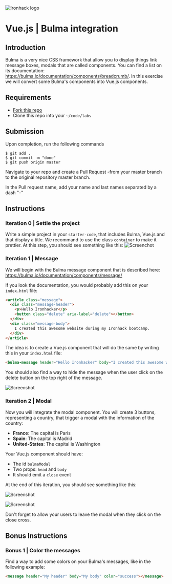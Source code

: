 ![Ironhack logo](https://i.imgur.com/1QgrNNw.png)

# Vue.js | Bulma integration

## Introduction

Bulma is a very nice CSS framework that allow you to display things link message boxes, modals that are called components. You can find a list on its documentation: https://bulma.io/documentation/components/breadcrumb/. In this exercise we will convert some Bulma's components into Vue.js components.


## Requirements

- [Fork this repo](https://guides.github.com/activities/forking/)
- Clone this repo into your `~/code/labs`

## Submission

Upon completion, run the following commands
```
$ git add .
$ git commit -m "done"
$ git push origin master
```
Navigate to your repo and create a Pull Request -from your master branch to the original repository master branch.

In the Pull request name, add your name and last names separated by a dash "-"


## Instructions

### Iteration 0 | Settle the project

Write a simple project in your `starter-code`, that includes Bulma, Vue.js and that display a title. We recommand to use the class `container` to make it prettier. At this step, you should see something like this:
![Screenchot](https://i.imgur.com/RyenWlm.png)


### Iteration 1 | Message

We will begin with the Bulma message component that is described here: https://bulma.io/documentation/components/message/

If you look the documentation, you would probably add this on your `index.html` file:

```html
<article class="message">
  <div class="message-header">
    <p>Hello Ironhacker</p>
    <button class="delete" aria-label="delete"></button>
  </div>
  <div class="message-body">
    I created this awesome website during my Ironhack bootcamp.
  </div>
</article>
```

The idea is to create a Vue.js component that will do the same by writing this in your `index.html` file:

```html
<bulma-message header="Hello Ironhacker" body="I created this awesome website during my Ironhack bootcamp."></bulma-message>
```

You should also find a way to hide the message when the user click on the delete button on the top right of the message.

![Screenshot](https://i.imgur.com/oPqwO3z.png)


### Iteration 2 | Modal

Now you will integrate the modal component. You will create 3 buttons, representing a country, that trigger a modal with the information of the country:
* **France**: The capital is Paris
* **Spain**: The capital is Madrid
* **United-States**: The capital is Washington

Your Vue.js component should have:
* The id `bulmaModal`
* Two props: `head` and `body`
* It should emit a `close` event 



At the end of this iteration, you should see something like this:
 
![Screenshot](https://i.imgur.com/x75EzVz.png)

![Screenshot](https://i.imgur.com/G0mQFxy.png)

Don't forget to allow your users to leave the modal when they click on the close cross.




<!-- ### Iteration 3 | Tabs -->



## Bonus Instructions

### Bonus 1 | Color the messages

Find a way to add some colors on your Bulma's messages, like in the following example:

```html
<message header="My header" body="My body" color="success"></message>
```




